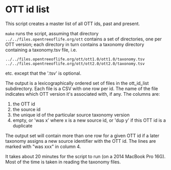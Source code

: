 # OTT id list

This script creates a master list of all OTT ids, past and present.

`make` runs the script, assuming that directory
`../../files.opentreeoflife.org/ott` contains a set of directories,
one per OTT version; each directory in turn contains a taxonomy
directory containing a taxonomy.tsv file, i.e.

    ../../files.opentreeoflife.org/ott/ott1.0/ott1.0/taxonomy.tsv
    ../../files.opentreeoflife.org/ott/ott2.0/ott2.0/taxonomy.tsv

etc.  except that the '.tsv' is optional.

The output is a lexicographically ordered set of files in the ott_id_list subdirectory.
Each file is a CSV with one row per id.
The name of the file indicates which OTT version it's associated with, if any.
The columns are:

1. the OTT id
2. the source id
3. the unique id of the particular source taxonomy version
4. empty, or 'was x' where x is a new source id, or 'dup y' if this OTT id is a duplicate

The output set will contain more than one row for a given OTT id if a
later taxonomy assigns a new source identifier with the OTT id.  The
lines are marked with "was xxx" in column 4.

It takes about 20 minutes for the script to run (on a 2014 MacBook Pro
16G).  Most of the time is taken in reading the taxonomy files.

